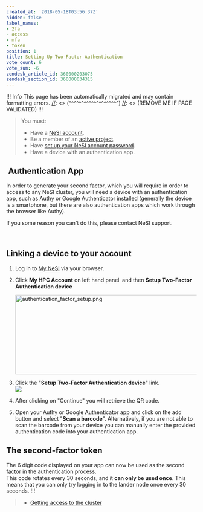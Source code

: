```yaml
---
created_at: '2018-05-18T03:56:37Z'
hidden: false
label_names:
- 2fa
- access
- mfa
- token
position: 1
title: Setting Up Two-Factor Authentication
vote_count: 6
vote_sum: -6
zendesk_article_id: 360000203075
zendesk_section_id: 360000034315
---
```



[//]: <> (REMOVE ME IF PAGE VALIDATED)
[//]: <> (vvvvvvvvvvvvvvvvvvvv)
 !!! Info
     This page has been automatically migrated and may contain formatting errors.
[//]: <> (^^^^^^^^^^^^^^^^^^^^)
[//]: <> (REMOVE ME IF PAGE VALIDATED)
!!!
>
> You must:
>
> -   Have a [NeSI
>     account](https://support.nesi.org.nz/hc/en-gb/articles/360000159715).
> -   Be a member of an [active
>     project](https://support.nesi.org.nz/hc/en-gb/sections/360000196195-Accounts-Projects).
> -   Have [set up your NeSI account
>     password](https://support.nesi.org.nz/hc/en-gb/articles/360000335995-Setting-Up-and-Resetting-Your-Password).
> -   Have a device with an authentication app.

##  Authentication App

In order to generate your second factor, which you will require in order
to access to any NeSI cluster, you will need a device with an
authentication app, such as Authy or Google Authenticator installed
(generally the device is a smartphone, but there are also authentication
apps which work through the browser like Authy).

If you some reason you can't do this, please contact NeSI support.

 

## Linking a device to your account

1.  Log in to [My NeSI](https://my.nesi.org.nz) via your browser.

2.  Click **My HPC Account** on left hand panel  and then **Setup
    Two-Factor Authentication device**

    <img src="assets/images/4414700806543_0.name_me.png" width="560"
    height="210" alt="authentication_factor_setup.png" />

3.  Click the "**Setup Two-Factor Authentication device**" link.  
    <img src="assets/images/360001267755_0.name_me.png"
    style="max-width: 480px;" />

4.  After clicking on "Continue" you will retrieve the QR code.

5.  Open your Authy or Google Authenticator app and click on the add
    button and select "**Scan a barcode**". Alternatively, if you are
    not able to scan the barcode from your device you can manually enter
    the provided authentication code into your authentication app.

## The second-factor token

The 6 digit code displayed on your app can now be used as the second
factor in the authentication process.  
This code rotates every 30 seconds, and it **can only be used once**.
This means that you can only try logging in to the lander node once
every 30 seconds.
!!!
>
> -   [Getting access to the
>     cluster](https://support.nesi.org.nz/hc/en-gb/articles/360001016335)
